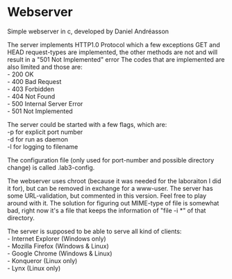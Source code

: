 # Webserver

Simple webserver in c, developed by Daniel Andréasson

The server implements HTTP1.0 Protocol which a few exceptions
GET and HEAD request-types are implemented, the other methods are not and will result in a "501 Not Implemented" error
The codes that are implemented are also limited and those are:<br>
	- 200 OK<br>
	- 400 Bad Request<br>
	- 403 Forbidden<br>
	- 404 Not Found<br>
	- 500 Internal Server Error<br>
	- 501 Not Implemented<br>

The server could be started with a few flags, which are:<br>
	-p <port> for explicit port number<br>
	-d for run as daemon<br>
	-l <filename> for logging to filename<br>
	
The configuration file (only used for port-number and possible directory change) is called .lab3-config.
	
The webserver uses chroot (because it was needed for the laboraiton I did it for), but can be removed in exchange for a www-user.
The server has some URL-validation, but commented in this version. Feel free to play around with it.
The solution for figuring out MIME-type of file is somewhat bad, right now it's a file that keeps the information of "file -i *" of that directory.

The server is supposed to be able to serve all kind of clients:<br>
	- Internet Explorer (Windows only)<br>
	- Mozilla Firefox (Windows & Linux)<br>
	- Google Chrome (Windows & Linux)<br>
	- Konqueror (Linux only)<br>
	- Lynx (Linux only)<br>
